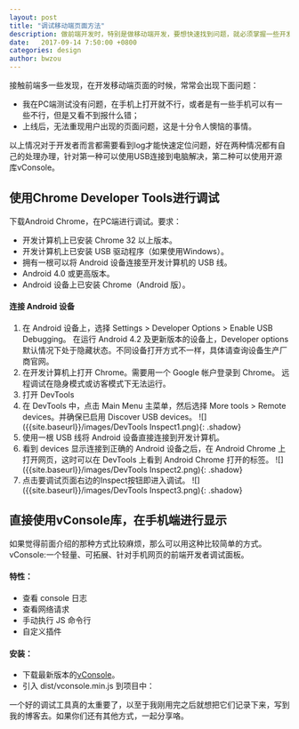 ```yaml
---
layout: post
title: "调试移动端页面方法"
description: 做前端开发时，特别是做移动端开发，要想快速找到问题，就必须掌握一些开发调试的方法！
date:   2017-09-14 7:50:00 +0800
categories: design
author: bwzou
---
```


接触前端多一些发现，在开发移动端页面的时候，常常会出现下面问题：

- 我在PC端测试没有问题，在手机上打开就不行，或者是有一些手机可以有一些不行，但是又看不到报什么错；
- 上线后，无法重现用户出现的页面问题，这是十分令人懊恼的事情。

以上情况对于开发者而言都需要看到log才能快速定位问题，好在两种情况都有自己的处理办理，针对第一种可以使用USB连接到电脑解决，第二种可以使用开源库vConsole。
## 使用Chrome Developer Tools进行调试
下载Android Chrome，在PC端进行调试。要求：

- 开发计算机上已安装 Chrome 32 以上版本。
- 开发计算机上已安装 USB 驱动程序（如果使用Windows）。 
- 拥有一根可以将 Android 设备连接至开发计算机的 USB 线。
- Android 4.0 或更高版本。
- Android 设备上已安装 Chrome（Android 版）。

#### 连接 Android 设备
1. 在 Android 设备上，选择 Settings > Developer Options > Enable USB Debugging。 在运行 Android 4.2 及更新版本的设备上，Developer options 默认情况下处于隐藏状态。不同设备打开方式不一样，具体请查询设备生产厂商官网。
2. 在开发计算机上打开 Chrome。需要用一个 Google 帐户登录到 Chrome。 远程调试在隐身模式或访客模式下无法运行。
3. 打开 DevTools
4. 在 DevTools 中，点击 Main Menu 主菜单，然后选择 More tools > Remote devices。并确保已启用 Discover USB devices。
![]({{site.baseurl}}/images/DevTools Inspect1.png){: .shadow}
5. 使用一根 USB 线将 Android 设备直接连接到开发计算机。
6. 看到 devices 显示连接到正确的 Android 设备之后，在 Android Chrome 上打开网页，这时可以在 DevTools 上看到 Android Chrome 打开的标签。
![]({{site.baseurl}}/images/DevTools Inspect2.png){: .shadow}
7. 点击要调试页面右边的Inspect按钮即进入调试。
![]({{site.baseurl}}/images/DevTools Inspect3.png){: .shadow}

## 直接使用vConsole库，在手机端进行显示
如果觉得前面介绍的那种方式比较麻烦，那么可以用这种比较简单的方式。vConsole:一个轻量、可拓展、针对手机网页的前端开发者调试面板。

#### 特性：
- 查看 console 日志
- 查看网络请求
- 手动执行 JS 命令行
- 自定义插件
#### 安装：
- 下载最新版本的[vConsole]({{https://github.com/WechatFE/vConsole/tree/dev/dist}})。
- 引入 dist/vconsole.min.js 到项目中：

一个好的调试工具真的太重要了，以至于我刚用完之后就想把它们记录下来，写到我的博客去。如果你们还有其他方式，一起分享咯。

<style>.shadow{
    box-shadow: 2px 2px 5px #aaa;
    border-radius: 0;
    margin-bottom: 3em;
}</style>
